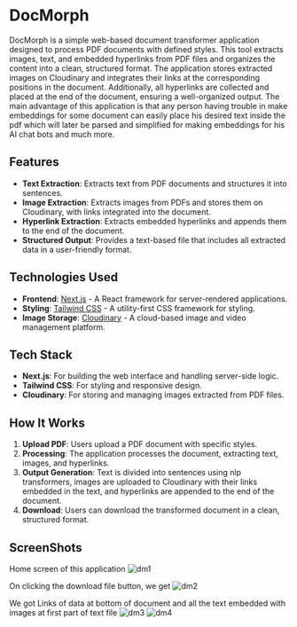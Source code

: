 # DocMorph

DocMorph is a simple web-based document transformer application designed to process PDF documents with defined styles. This tool extracts images, text, and embedded hyperlinks from PDF files and organizes the content into a clean, structured format. The application stores extracted images on Cloudinary and integrates their links at the corresponding positions in the document. Additionally, all hyperlinks are collected and placed at the end of the document, ensuring a well-organized output. The main advantage of this application is that any person having trouble in make embeddings for some document can easily place his desired text inside the pdf which will later be parsed and simplified for making embeddings for his AI chat bots and much more.

## Features

- **Text Extraction**: Extracts text from PDF documents and structures it into sentences.
- **Image Extraction**: Extracts images from PDFs and stores them on Cloudinary, with links integrated into the document.
- **Hyperlink Extraction**: Extracts embedded hyperlinks and appends them to the end of the document.
- **Structured Output**: Provides a text-based file that includes all extracted data in a user-friendly format.

## Technologies Used

- **Frontend**: [Next.js](https://nextjs.org/) - A React framework for server-rendered applications.
- **Styling**: [Tailwind CSS](https://tailwindcss.com/) - A utility-first CSS framework for styling.
- **Image Storage**: [Cloudinary](https://cloudinary.com/) - A cloud-based image and video management platform.

## Tech Stack

- **Next.js**: For building the web interface and handling server-side logic.
- **Tailwind CSS**: For styling and responsive design.
- **Cloudinary**: For storing and managing images extracted from PDF files.

## How It Works

1. **Upload PDF**: Users upload a PDF document with specific styles.
2. **Processing**: The application processes the document, extracting text, images, and hyperlinks.
3. **Output Generation**: Text is divided into sentences using nlp transformers, images are uploaded to Cloudinary with their links embedded in the text, and hyperlinks are appended to the end of the document.
4. **Download**: Users can download the transformed document in a clean, structured format.


## ScreenShots
Home screen of this application
![dm1](https://github.com/user-attachments/assets/a335ea01-192e-402f-ae3d-82833c243de0)

On clicking the download file button, we get
![dm2](https://github.com/user-attachments/assets/d57622cd-f110-4bce-96de-dbeed6d50dbb)

We got Links of data at bottom of document and all the text embedded with images at first part of text file
![dm3](https://github.com/user-attachments/assets/cb0f7774-28b1-4e38-9883-ea3608f3e10f)
![dm4](https://github.com/user-attachments/assets/91392da0-f62c-4c85-8bb3-3b92d3fe8fdb)


